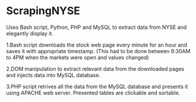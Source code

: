 # ScrapingNYSE
Uses Bash script, Python, PHP and MySQL to extract data from NYSE and elegantly display it.

1.Bash script downloads the stock web page every minute for an hour and saves it with appropriate timestamp.
    (This had to be done between 9:30AM to 4PM when the markets were open and values changed)

2.DOM manipulation to extract relevant data from the downloaded pages and injects data into MySQL database.


3.PHP script retrives all the data from the MySQL database and presents it using APACHE web server. Presented tables are clickable and sortable.




